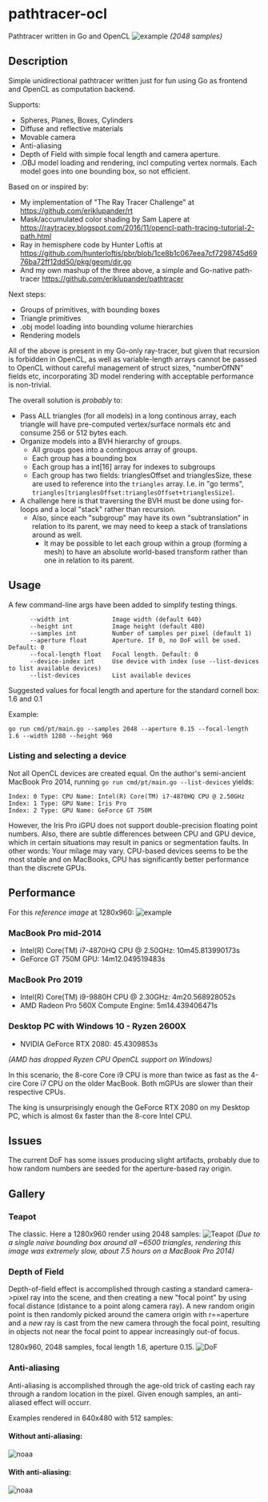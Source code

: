# pathtracer-ocl
Pathtracer written in Go and OpenCL
![example](images/aa-with-box-and-cyl.png)
_(2048 samples)_

## Description
Simple unidirectional pathtracer written just for fun using Go as frontend and OpenCL as computation backend.

Supports:
* Spheres, Planes, Boxes, Cylinders
* Diffuse and reflective materials
* Movable camera
* Anti-aliasing
* Depth of Field with simple focal length and camera aperture.
* .OBJ model loading and rendering, incl computing vertex normals. Each model goes into one bounding box, so not efficient.

Based on or inspired by:

* My implementation of "The Ray Tracer Challenge" at https://github.com/eriklupander/rt
* Mask/accumulated color shading by Sam Lapere at https://raytracey.blogspot.com/2016/11/opencl-path-tracing-tutorial-2-path.html
* Ray in hemisphere code by Hunter Loftis at https://github.com/hunterloftis/pbr/blob/1ce8b1c067eea7cf7298745d6976ba72ff12dd50/pkg/geom/dir.go
* And my own mashup of the three above, a simple and Go-native path-tracer https://github.com/eriklupander/pathtracer

Next steps:
* Groups of primitives, with bounding boxes
* Triangle primitives
* .obj model loading into bounding volume hierarchies 
* Rendering models

All of the above is present in my Go-only ray-tracer, but given that recursion is forbidden in OpenCL, as well as variable-length arrays cannot be passed to OpenCL without careful management of struct sizes, "numberOfNN" fields etc, incorporating 3D model rendering with acceptable performance is non-trivial.

The overall solution is _probably_ to:
* Pass ALL triangles (for all models) in a long continous array, each triangle will have pre-computed vertex/surface normals etc and consume 256 or 512 bytes each.
* Organize models into a BVH hierarchy of groups. 
  * All groups goes into a contingous array of groups.
  * Each group has a bounding box
  * Each group has a int[16] array for indexes to subgroups
  * Each group has two fields: trianglesOffset and trianglesSize, these are used to reference into the `triangles` array. I.e. in "go terms", `triangles[trianglesOffset:trianglesOffset+trianglesSize]`.
* A challenge here is that traversing the BVH must be done using for-loops and a local "stack" rather than recursion.
  * Also, since each "subgroup" may have its own "subtranslation" in relation to its parent, we may need to keep a stack of translations around as well.
    * It may be possible to let each group within a group (forming a mesh) to have an absolute world-based transform rather than one in relation to its parent.

## Usage
A few command-line args have been added to simplify testing things.

```
      --width int            Image width (default 640)
      --height int           Image height (default 480)
      --samples int          Number of samples per pixel (default 1)
      --aperture float       Aperture. If 0, no DoF will be used. Default: 0
      --focal-length float   Focal length. Default: 0
      --device-index int     Use device with index (use --list-devices to list available devices)
      --list-devices         List available devices
```
Suggested values for focal length and aperture for the standard cornell box: 1.6 and 0.1

Example:
```shell
go run cmd/pt/main.go --samples 2048 --aperture 0.15 --focal-length 1.6 --width 1280 --height 960
```

### Listing and selecting a device
Not all OpenCL devices are created equal. On the author's semi-ancient MacBook Pro 2014, running `go run cmd/pt/main.go --list-devices` yields:
```shell
Index: 0 Type: CPU Name: Intel(R) Core(TM) i7-4870HQ CPU @ 2.50GHz
Index: 1 Type: GPU Name: Iris Pro
Index: 2 Type: GPU Name: GeForce GT 750M
```
However, the Iris Pro iGPU does not support double-precision floating point numbers. Also, there are subtle differences between CPU and GPU device, which in certain situations may result in panics or segmentation faults. In other words: Your milage may vary. CPU-based devices seems to be the most stable and on MacBooks, CPU has significantly better performance than the discrete GPUs.

## Performance
For this _reference image_ at 1280x960:
![example](images/reference.png)

### MacBook Pro mid-2014
* Intel(R) Core(TM) i7-4870HQ CPU @ 2.50GHz:  10m45.813990173s
* GeForce GT 750M GPU:                        14m12.049519483s

### MacBook Pro 2019
* Intel(R) Core(TM) i9-9880H CPU @ 2.30GHz:     4m20.568928052s
* AMD Radeon Pro 560X Compute Engine:           5m14.439406471s

### Desktop PC with Windows 10 - Ryzen 2600X
* NVIDIA GeForce RTX 2080:                      45.4309853s

_(AMD has dropped Ryzen CPU OpenCL support on Windows)_

In this scenario, the 8-core Core i9 CPU is more than twice as fast as the 4-cire Core i7 CPU on the older MacBook. Both mGPUs are slower than their respective CPUs.

The king is unsurprisingly enough the GeForce RTX 2080 on my Desktop PC, which is almost 6x faster than the 8-core Intel CPU.

## Issues
The current DoF has some issues producing slight artifacts, probably due to how random numbers are seeded for the aperture-based ray origin.

## Gallery
### Teapot
The classic. Here a 1280x960 render using 2048 samples:
![Teapot](images/teapot-hires.png)
_(Due to a single naive bounding box around all ~6500 triangles, rendering this image was extremely slow, about 7.5 hours on a MacBook Pro 2014)_

### Depth of Field
Depth-of-field effect is accomplished through casting a standard camera->pixel ray into the scene, and then creating a new "focal point" by using focal distance (distance to a point along camera ray). A new random origin point is then randomly picked around the camera origin with r==aperture and a _new_ ray is cast from the new camera through the focal point, resulting in objects not near the focal point to appear increasingly out-of focus.

1280x960, 2048 samples, focal length 1.6, aperture 0.15.
![DoF](images/DoF-2048.png)

### Anti-aliasing
Anti-aliasing is accomplished through the age-old trick of casting each ray through a random location in the pixel. Given enough samples, an anti-aliased effect will occurr.

Examples rendered in 640x480 with 512 samples:
#### Without anti-aliasing:
![noaa](images/no-aa.png)

#### With anti-aliasing:
![noaa](images/aa.png)